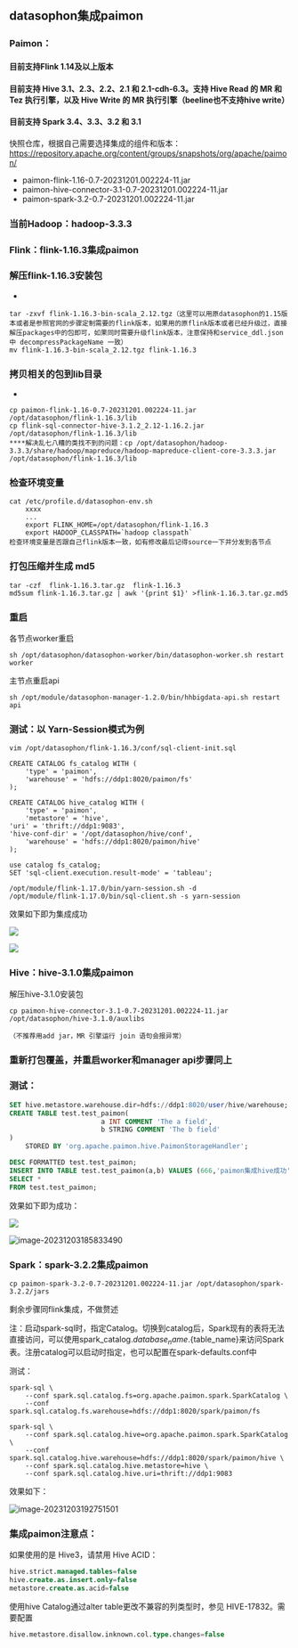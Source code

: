 ## datasophon集成paimon

### Paimon：

#### 目前支持Flink  1.14及以上版本

#### 目前支持 Hive 3.1、2.3、2.2、2.1 和 2.1-cdh-6.3。支持 Hive Read 的 MR 和 Tez 执行引擎，以及 Hive Write 的 MR 执行引擎（beeline也不支持hive write）

#### 目前支持 Spark 3.4、3.3、3.2 和 3.1

快照仓库，根据自己需要选择集成的组件和版本：https://repository.apache.org/content/groups/snapshots/org/apache/paimon/

- paimon-flink-1.16-0.7-20231201.002224-11.jar
- paimon-hive-connector-3.1-0.7-20231201.002224-11.jar
- paimon-spark-3.2-0.7-20231201.002224-11.jar

### 当前Hadoop：hadoop-3.3.3

### Flink：flink-1.16.3集成paimon

### 解压flink-1.16.3安装包

- 

```shell
tar -zxvf flink-1.16.3-bin-scala_2.12.tgz（这里可以用原datasophon的1.15版本或者是参照官网的步骤定制需要的flink版本，如果用的原flink版本或者已经升级过，直接解压packages中的包即可，如果同时需要升级flink版本，注意保持和service_ddl.json中 decompressPackageName 一致）
mv flink-1.16.3-bin-scala_2.12.tgz flink-1.16.3
```

### 拷贝相关的包到lib目录

- 

```shell
cp paimon-flink-1.16-0.7-20231201.002224-11.jar  /opt/datasophon/flink-1.16.3/lib
cp flink-sql-connector-hive-3.1.2_2.12-1.16.2.jar  /opt/datasophon/flink-1.16.3/lib
****解决乱七八糟的类找不到的问题：cp /opt/datasophon/hadoop-3.3.3/share/hadoop/mapreduce/hadoop-mapreduce-client-core-3.3.3.jar /opt/datasophon/flink-1.16.3/lib
```

### 检查环境变量

```shell
cat /etc/profile.d/datasophon-env.sh
	xxxx
	...
	export FLINK_HOME=/opt/datasophon/flink-1.16.3
	export HADOOP_CLASSPATH=`hadoop classpath`
检查环境变量是否跟自己flink版本一致，如有修改最后记得source一下并分发到各节点

```

### 打包压缩并生成 md5

```shell
tar -czf  flink-1.16.3.tar.gz  flink-1.16.3
md5sum flink-1.16.3.tar.gz | awk '{print $1}' >flink-1.16.3.tar.gz.md5
```

### 重启

各节点worker重启

```shell
sh /opt/datasophon/datasophon-worker/bin/datasophon-worker.sh restart worker
```

主节点重启api

```shell
sh /opt/module/datasophon-manager-1.2.0/bin/hhbigdata-api.sh restart api
```

### 测试：以 Yarn-Session模式为例

```shell
vim /opt/datasophon/flink-1.16.3/conf/sql-client-init.sql
```

```shell
CREATE CATALOG fs_catalog WITH (
    'type' = 'paimon',
    'warehouse' = 'hdfs://ddp1:8020/paimon/fs'
);

CREATE CATALOG hive_catalog WITH (
    'type' = 'paimon',
    'metastore' = 'hive',
'uri' = 'thrift://ddp1:9083',
'hive-conf-dir' = '/opt/datasophon/hive/conf',
    'warehouse' = 'hdfs://ddp1:8020/paimon/hive'
);

use catalog fs_catalog;
SET 'sql-client.execution.result-mode' = 'tableau';
```

```shell
/opt/module/flink-1.17.0/bin/yarn-session.sh -d
/opt/module/flink-1.17.0/bin/sql-client.sh -s yarn-session
```

效果如下即为集成成功

![](C:\Users\Hasee\Desktop\paimon-flink.png)

![](C:\Users\Hasee\Desktop\paimon-catalogs.png)

### Hive：hive-3.1.0集成paimon

解压hive-3.1.0安装包

```shell
cp paimon-hive-connector-3.1-0.7-20231201.002224-11.jar /opt/datasophon/hive-3.1.0/auxlibs

（不推荐用add jar，MR 引擎运行 join 语句会报异常）
```

### 重新打包覆盖，并重启worker和manager api步骤同上

### 测试：

```sql
SET hive.metastore.warehouse.dir=hdfs://ddp1:8020/user/hive/warehouse;
CREATE TABLE test.test_paimon(
                       a INT COMMENT 'The a field',
                       b STRING COMMENT 'The b field'
)
    STORED BY 'org.apache.paimon.hive.PaimonStorageHandler';

DESC FORMATTED test.test_paimon;
INSERT INTO TABLE test.test_paimon(a,b) VALUES (666,'paimon集成hive成功');
SELECT *
FROM test.test_paimon;
```

效果如下即为成功：

![](C:\Users\Hasee\Desktop\paimon-hive.png)

![image-20231203185833490](C:\Users\Hasee\AppData\Roaming\Typora\typora-user-images\image-20231203185833490.png)

### Spark：spark-3.2.2集成paimon

```shell
cp paimon-spark-3.2-0.7-20231201.002224-11.jar /opt/datasophon/spark-3.2.2/jars 
```

剩余步骤同flink集成，不做赘述

注：启动spark-sql时，指定Catalog。切换到catalog后，Spark现有的表将无法直接访问，可以使用spark_catalog.${database_name}.${table_name}来访问Spark表。注册catalog可以启动时指定，也可以配置在spark-defaults.conf中

测试：

```shell
spark-sql \
    --conf spark.sql.catalog.fs=org.apache.paimon.spark.SparkCatalog \
    --conf spark.sql.catalog.fs.warehouse=hdfs://ddp1:8020/spark/paimon/fs
```

```shell
spark-sql \
    --conf spark.sql.catalog.hive=org.apache.paimon.spark.SparkCatalog \
    --conf spark.sql.catalog.hive.warehouse=hdfs://ddp1:8020/spark/paimon/hive \
    --conf spark.sql.catalog.hive.metastore=hive \
    --conf spark.sql.catalog.hive.uri=thrift://ddp1:9083
```

效果如下：

![image-20231203192751501](C:\Users\Hasee\AppData\Roaming\Typora\typora-user-images\image-20231203192751501.png)

### 集成paimon注意点：

如果使用的是 Hive3，请禁用 Hive ACID：

```sql
hive.strict.managed.tables=false
hive.create.as.insert.only=false
metastore.create.as.acid=false
```

使用hive Catalog通过alter table更改不兼容的列类型时，参见 HIVE-17832。需要配置

```sql
hive.metastore.disallow.inknown.col.type.changes=false
```

